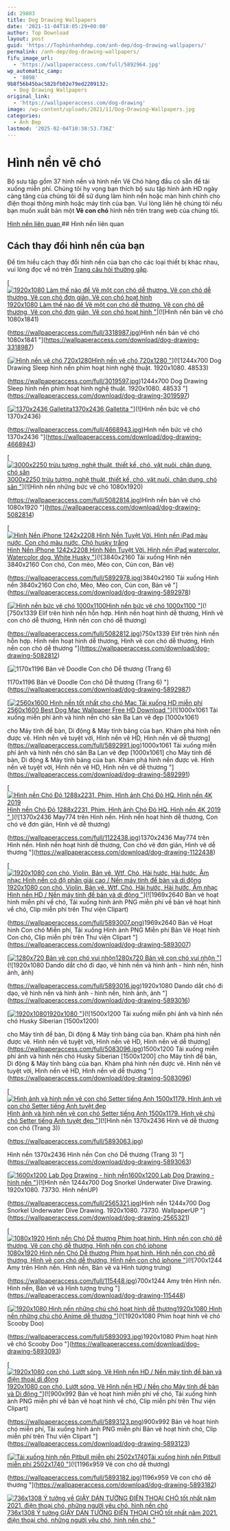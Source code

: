 ```yaml
---
id: 29803
title: Dog Drawing Wallpapers
date: '2021-11-04T18:05:29+00:00'
author: Top Download
layout: post
guid: 'https://Tophinhanhdep.com/anh-dep/dog-drawing-wallpapers/'
permalink: /anh-dep/dog-drawing-wallpapers/
fifu_image_url:
  - 'https://wallpaperaccess.com/full/5892964.jpg'
wp_automatic_camp:
  - '8098'
9b8f56b45bac582bfb02e79ed2209132:
  - Dog Drawing Wallpapers
original_link:
  - 'https://wallpaperaccess.com/dog-drawing'
image: /wp-content/uploads/2021/11/Dog-Drawing-Wallpapers.jpg
categories:
  - Ảnh Đẹp
lastmod: '2025-02-04T10:38:53.736Z'
---
```

# Hình nền vẽ chó

Bộ sưu tập gồm 37 hình nền và hình nền Vẽ Chó hàng đầu có sẵn để tải xuống miễn phí. Chúng tôi hy vọng bạn thích bộ sưu tập hình ảnh HD ngày càng tăng của chúng tôi để sử dụng làm hình nền hoặc màn hình chính cho điện thoại thông minh hoặc máy tính của bạn. Vui lòng liên hệ chúng tôi nếu bạn muốn xuất bản một **Vẽ con chó** hình nền trên trang web của chúng tôi.

[Hình nền liên quan ](#related) ## Hình nền liên quan

## Cách thay đổi hình nền của bạn

Để tìm hiểu cách thay đổi hình nền của bạn cho các loại thiết bị khác nhau, vui lòng đọc về nó trên [Trang câu hỏi thường gặp](https://tophinhanhdep.com/faq/).

  
[[![1920x1080 Làm thế nào để Vẽ một con chó dễ thương.  Vẽ con chó dễ thương, Vẽ con chó đơn giản, Vẽ con chó hoạt hình](https://wallpaperaccess.com/full/5892964.jpg)1920x1080 Làm thế nào để Vẽ một con chó dễ thương. Vẽ con chó dễ thương, Vẽ con chó đơn giản, Vẽ con chó hoạt hình "](https://wallpaperaccess.com/download/dog-drawing-5892964)](![Hình nền bản vẽ chó 1080x1841)

(https://wallpaperaccess.com/full/3318987.jpg)Hình nền bản vẽ chó 1080x1841 "](https://wallpaperaccess.com/download/dog-drawing-3318987)

[[![Hình nền vẽ chó 720x1280](https://wallpaperaccess.com/full/5082819.jpg)Hình nền vẽ chó 720x1280 "](https://wallpaperaccess.com/download/dog-drawing-5082819)](![1244x700 Dog Drawing Sleep hình nền phim hoạt hình nghệ thuật.  1920x1080.  48533)

(https://wallpaperaccess.com/full/3019597.jpg)1244x700 Dog Drawing Sleep hình nền phim hoạt hình nghệ thuật. 1920x1080. 48533 "](https://wallpaperaccess.com/download/dog-drawing-3019597)

[[![1370x2436 Galletita](https://wallpaperaccess.com/full/2218003.jpg)1370x2436 Galletita "](https://wallpaperaccess.com/download/dog-drawing-2218003)](![Hình nền bức vẽ chó 1370x2436)

(https://wallpaperaccess.com/full/4668943.jpg)Hình nền bức vẽ chó 1370x2436 "](https://wallpaperaccess.com/download/dog-drawing-4668943)

[[![3000x2250 trừu tượng, nghệ thuật, thiết kế, chó, vật nuôi, chân dung, chó săn](https://wallpaperaccess.com/full/1157992.jpg)3000x2250 trừu tượng, nghệ thuật, thiết kế, chó, vật nuôi, chân dung, chó săn "](https://wallpaperaccess.com/download/dog-drawing-1157992)](![Hình nền những bức vẽ chó 1080x1920)

(https://wallpaperaccess.com/full/5082814.jpg)Hình nền bản vẽ chó 1080x1920 "](https://wallpaperaccess.com/download/dog-drawing-5082814)

[[![Hình Nền iPhone 1242x2208 Hình Nền Tuyệt Vời.  Hình nền iPad màu nước, Con chó màu nước, Chó husky trắng](https://wallpaperaccess.com/full/3852722.jpg)Hình Nền iPhone 1242x2208 Hình Nền Tuyệt Vời. Hình nền iPad watercolor, Watercolor dog, White Husky "](https://wallpaperaccess.com/download/dog-drawing-3852722)](![3840x2160 Tải xuống Hình nền 3840x2160 Con chó, Con mèo, Mèo con, Cún con, Bản vẽ)

(https://wallpaperaccess.com/full/5892978.jpg)3840x2160 Tải xuống Hình nền 3840x2160 Con chó, Mèo, Mèo con, Cún con, Bản vẽ "](https://wallpaperaccess.com/download/dog-drawing-5892978)

[[![Hình nền bức vẽ chó 1000x1100](https://wallpaperaccess.com/full/5892979.jpg)Hình nền bức vẽ chó 1000x1100 "](https://wallpaperaccess.com/download/dog-drawing-5892979)](![750x1339 Elif trên hình nền hỗn hợp.  Hình nền hoạt hình dễ thương, Hình vẽ con chó dễ thương, Hình nền con chó dễ thương)

(https://wallpaperaccess.com/full/5082812.jpg)750x1339 Elif trên hình nền hỗn hợp. Hình nền hoạt hình dễ thương, Hình vẽ con chó dễ thương, Hình nền con chó dễ thương "](https://wallpaperaccess.com/download/dog-drawing-5082812)

[![1170x1196 Bản vẽ Doodle Con chó Dễ thương (Trang 6)](https://wallpaperaccess.com/full/5892987.jpg)

1170x1196 Bản vẽ Doodle Con chó Dễ thương (Trang 6) "](https://wallpaperaccess.com/download/dog-drawing-5892987)

[[![2560x1600 Hình nền tốt nhất cho chó Mac Tải xuống HD miễn phí](https://wallpaperaccess.com/full/2471054.jpg)2560x1600 Best Dog Mac Wallpaper Free HD Download "](https://wallpaperaccess.com/download/dog-drawing-2471054)](![1000x1061 Tải xuống miễn phí ảnh và hình nền chó săn Ba Lan vẽ đẹp [1000x1061)

 cho Máy tính để bàn, Di động & Máy tính bảng của bạn.  Khám phá hình nền được vẽ.  Hình nền vẽ tuyệt vời, Hình nền vẽ HD, Hình nền vẽ dễ thương](https://wallpaperaccess.com/full/5892991.jpg)1000x1061 Tải xuống miễn phí ảnh và hình nền chó săn Ba Lan vẽ đẹp \[1000x1061\] cho Máy tính để bàn, Di động &amp; Máy tính bảng của bạn. Khám phá hình nền được vẽ. Hình nền vẽ tuyệt vời, Hình nền vẽ HD, Hình nền vẽ dễ thương "](https://wallpaperaccess.com/download/dog-drawing-5892991)

[[![Hình nền Chó Đỏ 1288x2231, Phim, Hình ảnh Chó Đỏ HQ.  Hình nền 4K 2019](https://wallpaperaccess.com/full/5892992.jpg)Hình nền Chó Đỏ 1288x2231, Phim, Hình ảnh Chó Đỏ HQ. Hình nền 4K 2019 " ](https://wallpaperaccess.com/download/dog-drawing-5892992)](![1370x2436 May774 trên Hình nền.  Hình nền hoạt hình dễ thương, Con chó vẽ đơn giản, Hình vẽ dễ thương)

(https://wallpaperaccess.com/full/1122438.jpg)1370x2436 May774 trên Hình nền. Hình nền hoạt hình dễ thương, Con chó vẽ đơn giản, Hình vẽ dễ thương "](https://wallpaperaccess.com/download/dog-drawing-1122438)

[[![1920x1080 con chó, Violin, Bản vẽ, Wtf, Chó, Hài hước, Hài hước, Âm nhạc Hình nền có độ phân giải cao / Nền máy tính để bàn và di động](https://wallpaperaccess.com/full/5083038.jpg)1920x1080 con chó, Violin, Bản vẽ, Wtf, Chó, Hài hước, Hài hước, Âm nhạc Hình nền HD / Nền máy tính để bàn và di động "](https://wallpaperaccess.com/download/dog-drawing-5083038)](![1969x2640 Bản vẽ hoạt hình miễn phí về chó, Tải xuống hình ảnh PNG miễn phí về bản vẽ hoạt hình về chó, Clip miễn phí trên Thư viện Clipart)

(https://wallpaperaccess.com/full/5893007.png)1969x2640 Bản vẽ Hoạt hình Con chó Miễn phí, Tải xuống Hình ảnh PNG Miễn phí Bản Vẽ Hoạt hình Con chó, Clip miễn phí trên Thư viện Clipart "](https://wallpaperaccess.com/download/dog-drawing-5893007)

[[![1280x720 Bản vẽ con chó vui nhộn](https://wallpaperaccess.com/full/5893015.jpg)1280x720 Bản vẽ con chó vui nhộn "](https://wallpaperaccess.com/download/dog-drawing-5893015)](![1920x1080 Dando dắt chó đi dạo, vẽ hình nền và hình ảnh - hình nền, hình ảnh, ảnh)

(https://wallpaperaccess.com/full/5893016.jpg)1920x1080 Dando dắt chó đi dạo, vẽ hình nền và hình ảnh - hình nền, hình ảnh, ảnh "](https://wallpaperaccess.com/download/dog-drawing-5893016)

[[![1920x1080 ](https://wallpaperaccess.com/full/5893022.jpg)1920x1080 "](https://wallpaperaccess.com/download/dog-drawing-5893022)](![1500x1200 Tải xuống miễn phí ảnh và hình nền chó Husky Siberian [1500x1200)

 cho Máy tính để bàn, Di động & Máy tính bảng của bạn.  Khám phá hình nền được vẽ.  Hình nền vẽ tuyệt vời, Hình nền vẽ HD, Hình nền vẽ dễ thương](https://wallpaperaccess.com/full/5083096.jpg)1500x1200 Tải xuống miễn phí ảnh và hình nền chó Husky Siberian \[1500x1200\] cho Máy tính để bàn, Di động &amp; Máy tính bảng của bạn. Khám phá hình nền được vẽ. Hình nền vẽ tuyệt vời, Hình nền vẽ HD, Hình nền vẽ dễ thương "](https://wallpaperaccess.com/download/dog-drawing-5083096)

[[![Hình ảnh và hình nền vẽ con chó Setter tiếng Anh 1500x1179.  Hình ảnh vẽ con chó Setter tiếng Anh tuyệt đẹp](https://wallpaperaccess.com/full/5893059.jpg)Hình ảnh và hình nền vẽ con chó Setter tiếng Anh 1500x1179. Hình vẽ chú chó Setter tiếng Anh tuyệt đẹp "](https://wallpaperaccess.com/download/dog-drawing-5893059)](![Hình nền 1370x2436 Hình vẽ dễ thương con chó (Trang 3))

(https://wallpaperaccess.com/full/5893063.jpg)

Hình nền 1370x2436 Hình nền Con chó Dễ thương (Trang 3) "](https://wallpaperaccess.com/download/dog-drawing-5893063)

[[![1600x1200 Lab Dog Drawing - hình nền](https://wallpaperaccess.com/full/4514781.jpg)1600x1200 Lab Dog Drawing - hình nền "](https://wallpaperaccess.com/download/dog-drawing-4514781)](![Hình nền 1244x700 Dog Snorkel Underwater Dive Drawing.  1920x1080.  73730. Hình nềnUP)

(https://wallpaperaccess.com/full/2565321.jpg)Hình nền 1244x700 Dog Snorkel Underwater Dive Drawing. 1920x1080. 73730. WallpaperUP "](https://wallpaperaccess.com/download/dog-drawing-2565321)

[[![1080x1920 Hình nền Chó Dễ thương Phim hoạt hình.  Hình nền con chó dễ thương, Vẽ con chó dễ thương, Hình nền con chó iphone](https://wallpaperaccess.com/full/3157939.jpg)1080x1920 Hình nền Chó Dễ thương Phim hoạt hình. Hình nền con chó dễ thương, Hình vẽ con chó dễ thương, Hình nền con chó iphone "](https://wallpaperaccess.com/download/dog-drawing-3157939)](![700x1244 Amy trên Hình nền.  Hình nền, Bản vẽ và Hình tượng trưng)

(https://wallpaperaccess.com/full/115448.jpg)700x1244 Amy trên Hình nền. Hình nền, Bản vẽ và Hình tượng trưng "](https://wallpaperaccess.com/download/dog-drawing-115448)

[[![1920x1080 Hình nền những chú chó hoạt hình dễ thương](https://wallpaperaccess.com/full/5083107.jpg)1920x1080 Hình nền những chú chó Anime dễ thương "](https://wallpaperaccess.com/download/dog-drawing-5083107)](![1920x1080 Phim hoạt hình vẽ chó Scooby Doo)

(https://wallpaperaccess.com/full/5893093.jpg)1920x1080 Phim hoạt hình vẽ chó Scooby Doo "](https://wallpaperaccess.com/download/dog-drawing-5893093)

[[![1920x1080 con chó, Lướt sóng, Vẽ Hình nền HD / Nền máy tính để bàn và điện thoại di động](https://wallpaperaccess.com/full/5893114.jpg)1920x1080 con chó, Lướt sóng, Vẽ Hình nền HD / Nền cho Máy tính để bàn và Di động "](https://wallpaperaccess.com/download/dog-drawing-5893114)](![900x992 Bản vẽ hoạt hình miễn phí về chó, Tải xuống hình ảnh PNG miễn phí về bản vẽ hoạt hình về chó, Clip miễn phí trên Thư viện Clipart)

(https://wallpaperaccess.com/full/5893123.png)900x992 Bản vẽ hoạt hình chó miễn phí, Tải xuống hình ảnh PNG miễn phí Bản vẽ hoạt hình chó, Clip miễn phí trên Thư viện Clipart "](https://wallpaperaccess.com/download/dog-drawing-5893123)

[[![Tải xuống hình nền Pitbull miễn phí 2502x1740](https://wallpaperaccess.com/full/268708.jpg)Tải xuống hình nền Pitbull miễn phí 2502x1740 "](https://wallpaperaccess.com/download/dog-drawing-268708)](![1196x959 Vẽ con chó dễ thương)

(https://wallpaperaccess.com/full/5893182.jpg)1196x959 Vẽ con chó dễ thương "](https://wallpaperaccess.com/download/dog-drawing-5893182)

[![736x1308 Ý tưởng về GIẤY DÁN TƯỜNG ĐIỆN THOẠI CHÓ tốt nhất năm 2021. điện thoại chó, những người yêu chó, hình nền chó](https://wallpaperaccess.com/full/5893186.jpg)736x1308 Ý tưởng GIẤY DÁN TƯỜNG ĐIỆN THOẠI CHÓ tốt nhất năm 2021. điện thoại chó, những người yêu chó, hình nền chó "](https://wallpaperaccess.com/download/dog-drawing-5893186)
